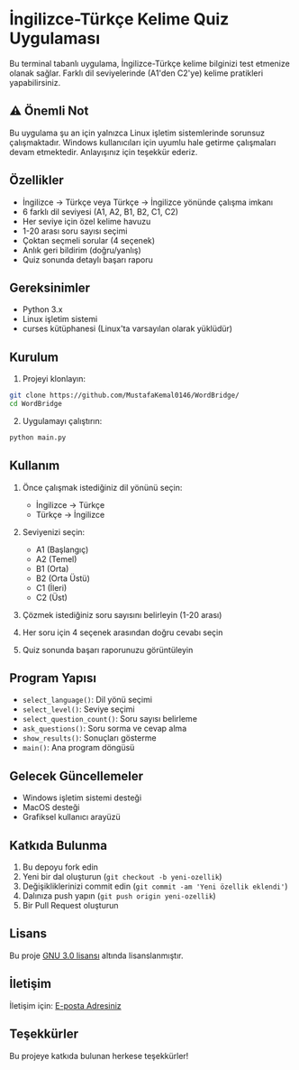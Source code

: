 # İngilizce-Türkçe Kelime Quiz Uygulaması

Bu terminal tabanlı uygulama, İngilizce-Türkçe kelime bilginizi test etmenize olanak sağlar. Farklı dil seviyelerinde (A1'den C2'ye) kelime pratikleri yapabilirsiniz.

## ⚠️ Önemli Not

Bu uygulama şu an için yalnızca Linux işletim sistemlerinde sorunsuz çalışmaktadır. Windows kullanıcıları için uyumlu hale getirme çalışmaları devam etmektedir. Anlayışınız için teşekkür ederiz.

## Özellikler

- İngilizce → Türkçe veya Türkçe → İngilizce yönünde çalışma imkanı
- 6 farklı dil seviyesi (A1, A2, B1, B2, C1, C2)
- Her seviye için özel kelime havuzu
- 1-20 arası soru sayısı seçimi
- Çoktan seçmeli sorular (4 seçenek)
- Anlık geri bildirim (doğru/yanlış)
- Quiz sonunda detaylı başarı raporu

## Gereksinimler

- Python 3.x
- Linux işletim sistemi
- curses kütüphanesi (Linux'ta varsayılan olarak yüklüdür)

## Kurulum

1. Projeyi klonlayın:
```bash
git clone https://github.com/MustafaKemal0146/WordBridge/
cd WordBridge
```

2. Uygulamayı çalıştırın:
```bash
python main.py
```

## Kullanım

1. Önce çalışmak istediğiniz dil yönünü seçin:
   - İngilizce → Türkçe
   - Türkçe → İngilizce

2. Seviyenizi seçin:
   - A1 (Başlangıç)
   - A2 (Temel)
   - B1 (Orta)
   - B2 (Orta Üstü)
   - C1 (İleri)
   - C2 (Üst)

3. Çözmek istediğiniz soru sayısını belirleyin (1-20 arası)

4. Her soru için 4 seçenek arasından doğru cevabı seçin

5. Quiz sonunda başarı raporunuzu görüntüleyin

## Program Yapısı

- `select_language()`: Dil yönü seçimi
- `select_level()`: Seviye seçimi
- `select_question_count()`: Soru sayısı belirleme
- `ask_questions()`: Soru sorma ve cevap alma
- `show_results()`: Sonuçları gösterme
- `main()`: Ana program döngüsü

## Gelecek Güncellemeler

- Windows işletim sistemi desteği
- MacOS desteği
- Grafiksel kullanıcı arayüzü

## Katkıda Bulunma

1. Bu depoyu fork edin
2. Yeni bir dal oluşturun (`git checkout -b yeni-ozellik`)
3. Değişikliklerinizi commit edin (`git commit -am 'Yeni özellik eklendi'`)
4. Dalınıza push yapın (`git push origin yeni-ozellik`)
5. Bir Pull Request oluşturun

## Lisans

Bu proje [GNU 3.0 lisansı](LICENSE) altında lisanslanmıştır.

## İletişim

İletişim için: [E-posta Adresiniz](mailto:ismustafakemal0146@gmail.com)

## Teşekkürler

Bu projeye katkıda bulunan herkese teşekkürler!
